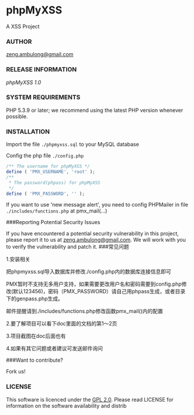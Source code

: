 phpMyXSS
========

A XSS Project


### AUTHOR
[zeng.ambulong@gmail.com](mailto:zeng.ambulong@gmail.com)

### RELEASE INFORMATION
*phpMyXSS 1.0*

### SYSTEM REQUIREMENTS

PHP 5.3.9 or later; we recommend using the
latest PHP version whenever possible.

### INSTALLATION

Import the file `./phpmyxss.sql` to your MySQL database

Config the php file `./config.php`
```php
/** The username for phpMyXSS */
define ( 'PMX_USERNAME', 'root' );
/**
 * The password(phpass) for phpMyXSS
 */
define ( 'PMX_PASSWORD', '' );
```

If you want to use 'new message alert', you need to config PHPMailer in file `./includes/functions.php` at pmx_mail(...)

###Reporting Potential Security Issues

If you have encountered a potential security vulnerability in this project, please report it to us at [zeng.ambulong@gmail.com](mailto:zeng.ambulong@gmail.com). We will work with you to verify the vulnerability and patch it.
###常见问题

1.安装相关

   把phpmyxss.sql导入数据库并修改./config.php内的数据库连接信息即可

   PMX暂时不支持无多用户支持，如果需要更改用户名和密码需要到config.php修改(默认123456)，密码（PMX_PASSWORD）请自己用phpass生成，或者目录下的genpass.php生成。

   邮件提醒请到./includes/functions.php修改函数pmx_mail()内的配置
   
2.要了解项目可以看下doc里面的文档的第1～2页

3.项目截图在doc后面也有

4.如果有其它问题或者建议可发送邮件询问

###Want to contribute?

Fork us!

### LICENSE

This software is licenced under the [GPL 2.0](http://www.gnu.org/licenses/gpl-2.0.html). Please read LICENSE for information on the
software availability and distrib
